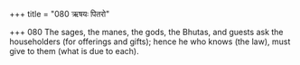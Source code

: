 +++
title = "080 ऋषयः पितरो"

+++
080	The sages, the manes, the gods, the Bhutas, and guests ask the householders (for offerings and gifts); hence he who knows (the law), must give to them (what is due to each).